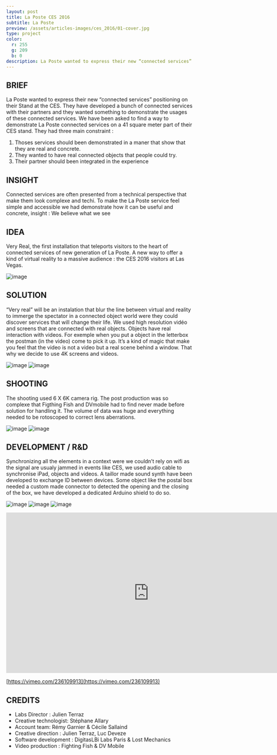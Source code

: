 ```yaml
---
layout: post
title: La Poste CES 2016
subtitle: La Poste
preview: /assets/articles-images/ces_2016/01-cover.jpg
type: project
color:
  r: 255
  g: 209
  b: 0
description: La Poste wanted to express their new “connected services” positioning on their Stand at the CES. They have developed a bunch of connected services with their partners and they wanted something to demonstrate the usages of these connected services. We have been asked to find a way to demonstrate La Poste connected services on a 41 square meter part of their CES stand.
---
```


## BRIEF

La Poste wanted to express their new “connected services” positioning on their Stand at the CES. They have developed a bunch of connected services with their partners and they wanted something to demonstrate the usages of these connected services. We have been asked to find a way to demonstrate La Poste connected services on a 41 square meter part of their CES stand. They had three main constraint :

1. Thoses services should been demonstrated in a maner that show that they are real and concrete.
2. They wanted to have real connected objects that people could try.
3. Their partner should been integrated in the experience


## INSIGHT

Connected services are often presented from a technical perspective that make them look complexe and techi. To make the La Poste service feel simple and accessible we had demonstrate how it can be useful and concrete, insight : We believe what we see

## IDEA

Very Real, the first installation that teleports visitors to the heart of connected services of new generation of La Poste. A new way to offer a kind of virtual reality to a massive audience : the CES 2016 visitors at Las Vegas.


![image](/assets/articles-images/ces_2016/02.jpg)



## SOLUTION

“Very real” will be an instalation that blur the line between virtual and reality to immerge the spectator in a connected object world were they could discover services that will change their life.
We used high resolution vidéo and screens that are connected with real objects.  Objects have real interaction with videos. For exemple when you put a object in the letterbox the postman (in the video) come to pick it up. It’s a kind of magic that make you feel that the video is not a video but a real scene behind a window. That why we decide to use 4K screens and videos.


![image](/assets/articles-images/ces_2016/04.jpg)
![image](/assets/articles-images/ces_2016/05.jpg)

## SHOOTING

The shooting used 6 X 6K camera rig. The post production was so complexe that Figthing Fish and DVmobile had to find never made before solution for handling it. The volume of data was huge and everything needed to be rotoscoped to correct lens aberrations.


![image](/assets/articles-images/ces_2016/03.jpg)
![image](/assets/articles-images/ces_2016/07.jpg)



## DEVELOPMENT / R&D

Synchronizing all the elements in a context were we couldn’t rely on wifi as the signal are usualy jammed in events like CES, we used audio cable to synchronise iPad, objects and videos. A taillor made sound synth have been developed to exchange ID between devices. Some object like the postal box needed a custom made connector to detected the opening and the closing of the box, we have developed a dedicated Arduino shield to do so.


![image](/assets/articles-images/ces_2016/06.jpg)
![image](/assets/articles-images/ces_2016/08.jpg)
![image](/assets/articles-images/ces_2016/09.jpg)

<iframe src="https://player.vimeo.com/video/236109913" width="770" height="433" frameborder="0" webkitallowfullscreen mozallowfullscreen allowfullscreen class="uk-responsive-width"></iframe>


[https://vimeo.com/236109913](https://vimeo.com/236109913)

## CREDITS

- Labs Director : Julien Terraz
- Creative technologist:  Stéphane Allary
- Account team: Rémy Garnier & Cécile Sallaind
- Creative direction : Julien Terraz, Luc Deveze
- Software development : DigitasLBi Labs Paris & Lost Mechanics
- Video production : Fighting Fish & DV Mobile
